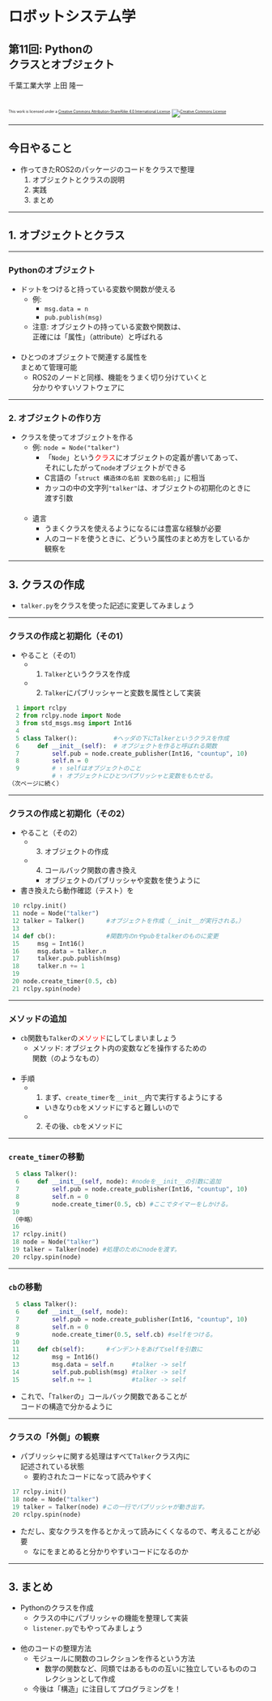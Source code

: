 # ロボットシステム学

## 第11回: <span style="text-transform:none">Python</span>の<br />クラスとオブジェクト

千葉工業大学 上田 隆一

<br />

<p style="font-size:50%">
This work is licensed under a <a rel="license" href="http://creativecommons.org/licenses/by-sa/4.0/">Creative Commons Attribution-ShareAlike 4.0 International License</a>.
<a rel="license" href="http://creativecommons.org/licenses/by-sa/4.0/">
<img alt="Creative Commons License" style="border-width:0" src="https://i.creativecommons.org/l/by-sa/4.0/88x31.png" /></a>
</p>

---

## 今日やること

* 作ってきたROS2のパッケージのコードをクラスで整理
  1. オブジェクトとクラスの説明
  1. 実践
  1. まとめ

---

## 1. オブジェクトとクラス

---

### <span style="text-transform:none">Python</span>のオブジェクト

* ドットをつけると持っている変数や関数が使える
  * 例: 
    * `msg.data = n`
    * `pub.publish(msg)`
  * 注意: オブジェクトの持っている変数や関数は、<br />正確には「属性」（attribute）と呼ばれる<br />　
* ひとつのオブジェクトで関連する属性を<br />まとめて管理可能
  * ROS2のノードと同様、機能をうまく切り分けていくと<br />分かりやすいソフトウェアに

---

### 2. オブジェクトの作り方

* クラスを使ってオブジェクトを作る
  * 例: `node = Node("talker")`
    * 「`Node`」という<span style="color:red">クラス</span>にオブジェクトの定義が書いてあって、<br />それにしたがって`node`オブジェクトができる
    * C言語の「`struct 構造体の名前 変数の名前;`」に相当
    * カッコの中の文字列`"talker"`は、オブジェクトの初期化のときに<br />渡す引数<br />　
  * 遺言
    * うまくクラスを使えるようになるには豊富な経験が必要
    * 人のコードを使うときに、どういう属性のまとめ方をしているか<br />観察を

---

## 3. クラスの作成

* `talker.py`をクラスを使った記述に変更してみましょう

---

### クラスの作成と初期化（その1）

* やること（その1）
  * 1. `Talker`というクラスを作成
  * 2. `Talker`にパブリッシャーと変数を属性として実装

```python
  1 import rclpy
  2 from rclpy.node import Node
  3 from std_msgs.msg import Int16
  4
  5 class Talker():          #ヘッダの下にTalkerというクラスを作成
  6     def __init__(self):  # オブジェクトを作ると呼ばれる関数
  7         self.pub = node.create_publisher(Int16, "countup", 10)
  8         self.n = 0
  9         # ↑ selfはオブジェクトのこと
            # ↑ オブジェクトにひとつパブリッシャと変数をもたせる。
（次ページに続く）
```

---

### クラスの作成と初期化（その2）

* やること（その2）
  * 3. オブジェクトの作成
  * 4. コールバック関数の書き換え
    * オブジェクトのパブリッシャや変数を使うように
* 書き換えたら動作確認（テスト）を

```python
 10 rclpy.init()
 11 node = Node("talker")
 12 talker = Talker()      #オブジェクトを作成（__init__が実行される。）
 13
 14 def cb():              #関数内のnやpubをtalkerのものに変更
 15     msg = Int16()
 16     msg.data = talker.n
 17     talker.pub.publish(msg)
 18     talker.n += 1
 19
 20 node.create_timer(0.5, cb)
 21 rclpy.spin(node)
```

---

### メソッドの追加

* `cb`関数も`Talker`の<span style="color:red">メソッド</span>にしてしまいましょう
  * メソッド: オブジェクト内の変数などを操作するための<br />関数（のようなもの）<br />　
* 手順
  * 1. まず、`create_timer`を`__init__`内で実行するようにする
    * いきなり`cb`をメソッドにすると難しいので
  * 2. その後、`cb`をメソッドに


---

### `create_timer`の移動

```python
  5 class Talker():
  6     def __init__(self, node): #nodeを__init__の引数に追加
  7         self.pub = node.create_publisher(Int16, "countup", 10)
  8         self.n = 0
  9         node.create_timer(0.5, cb) #ここでタイマーをしかける。
 10
 （中略）
 16
 17 rclpy.init()
 18 node = Node("talker")
 19 talker = Talker(node) #処理のためにnodeを渡す。
 20 rclpy.spin(node)
```

---

### `cb`の移動

```python
  5 class Talker():
  6     def __init__(self, node):
  7         self.pub = node.create_publisher(Int16, "countup", 10)
  8         self.n = 0
  9         node.create_timer(0.5, self.cb) #selfをつける。
 10
 11     def cb(self):      #インデントをあげてselfを引数に
 12         msg = Int16()
 13         msg.data = self.n     #talker -> self
 14         self.pub.publish(msg) #talker -> self
 15         self.n += 1           #talker -> self
```

* これで、「`Talker`の」コールバック関数であることが<br />コードの構造で分かるように

---

### クラスの「外側」の観察

* パブリッシャに関する処理はすべて`Talker`クラス内に<br />記述されている状態
  * 要約されたコードになって読みやすく

```python
 17 rclpy.init()
 18 node = Node("talker")
 19 talker = Talker(node) #この一行でパブリッシャが動き出す。
 20 rclpy.spin(node)
```

* ただし、変なクラスを作るとかえって読みにくくなるので、考えることが必要
  * なにをまとめると分かりやすいコードになるのか

---

## 3. まとめ

* Pythonのクラスを作成
  * クラスの中にパブリッシャの機能を整理して実装
  * `listener.py`でもやってみましょう<br />　
* 他のコードの整理方法
  * モジュールに関数のコレクションを作るという方法
    * 数学の関数など、同類ではあるものの互いに独立しているもののコレクションとして作成
  * 今後は「構造」に注目してプログラミングを！

